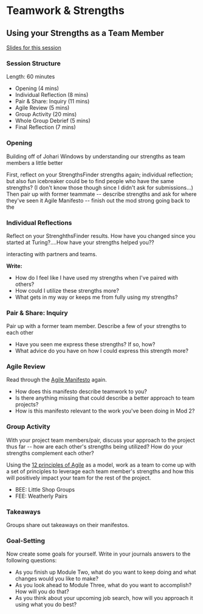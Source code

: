 # Teamwork & Strengths
## Using your Strengths as a Team Member

[Slides for this session](https://docs.google.com/presentation/d/17z3gF1N81z_7GGGK-KioRYLrIdilS7mDRRQvgw-R3Rg/edit?usp=sharing)

### Session Structure

Length: 60 minutes

* Opening (4 mins)
* Individual Reflection (8 mins)
* Pair & Share: Inquiry (11 mins)
* Agile Review (5 mins)
* Group Activity (20 mins)
* Whole Group Debrief (5 mins)
* Final Reflection (7 mins)

### Opening

Building off of Johari Windows by understanding our strengths as team members a little better

First, reflect on your StrengthsFinder strengths again; individual reflection; but also fun icebreaker could be to find people who have the same strengths? (I don't know those though since I didn't ask for submissions...)
Then pair up with former teammate -- describe strengths and ask for where they've seen it
Agile Manifesto -- finish out the mod strong going back to the 


### Individual Reflections
Reflect on your StrenghthsFinder results. How have you changed since you started at Turing?....How have your strengths helped you??

interacting with partners and teams. 

**Write:** 

* How do I feel like I have used my strengths when I've paired with others?
* How could I utilize these strengths more?
* What gets in my way or keeps me from fully using my strengths?

### Pair & Share: Inquiry 
Pair up with a former team member. Describe a few of your strengths to each other

* Have you seen me express these strengths? If so, how?
* What advice do you have on how I could express this strength more?

### Agile Review 
Read through the [Agile Manifesto](http://agilemanifesto.org/) again. 

* How does this manifesto describe teamwork to you? 
* Is there anything missing that could describe a better approach to team projects?
* How is this manifesto relevant to the work you've been doing in Mod 2?

### Group Activity 
With your project team members/pair, discuss your approach to the project thus far -- how are each other's strengths being utilized? How do your strengths complement each other? 

Using the [12 principles of Agile](http://agilemanifesto.org/principles.html) as a model, work as a team to come up with a set of principles to leverage each team member's strengths and how this will positively impact your team for the rest of the project. 

* BEE: Little Shop Groups
* FEE: Weatherly Pairs

### Takeaways 
Groups share out takeaways on their manifestos.

### Goal-Setting
Now create some goals for yourself. Write in your journals answers to the following questions:

* As you finish up Module Two, what do you want to keep doing and what changes would you like to make?
* As you look ahead to Module Three, what do you want to accomplish? How will you do that?
* As you think about your upcoming job search, how will you approach it using what you do best?
